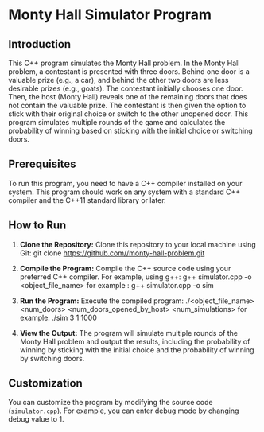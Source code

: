 # Monty Hall Simulator Program

## Introduction
This C++ program simulates the Monty Hall problem. In the Monty Hall problem, a contestant is presented with three doors. Behind one door is a valuable prize (e.g., a car), and behind the other two doors are less desirable prizes (e.g., goats). The contestant initially chooses one door. Then, the host (Monty Hall) reveals one of the remaining doors that does not contain the valuable prize. The contestant is then given the option to stick with their original choice or switch to the other unopened door. This program simulates multiple rounds of the game and calculates the probability of winning based on sticking with the initial choice or switching doors.

## Prerequisites
To run this program, you need to have a C++ compiler installed on your system. This program should work on any system with a standard C++ compiler and the C++11 standard library or later.

## How to Run
1. **Clone the Repository:**
    Clone this repository to your local machine using Git:
    git clone https://github.com//monty-hall-problem.git

2. **Compile the Program:**
    Compile the C++ source code using your preferred C++ compiler. For example, using g++:
    g++ simulator.cpp -o <object_file_name>
    for example : g++ simulator.cpp -o sim

3. **Run the Program:**
    Execute the compiled program:
    ./<object_file_name> <num_doors> <num_doors_opened_by_host> <num_simulations>
    for example: ./sim 3 1 1000

4. **View the Output:**
    The program will simulate multiple rounds of the Monty Hall problem and output the results, including the probability of winning by sticking with the initial choice and the probability of winning by switching doors.

## Customization
You can customize the program by modifying the source code (`simulator.cpp`). For example, you can enter debug mode by changing debug value to 1.



